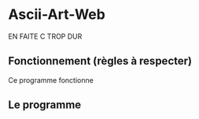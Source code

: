 # Ascii-Art-Web
EN FAITE C TROP DUR
## Fonctionnement (règles à respecter)

Ce programme fonctionne 

## Le programme 
